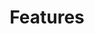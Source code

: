 ---
title: Features
description: >
    Cornifer features listing.
linkTitle: Features
menu:
  main:
    weight: 10
---
